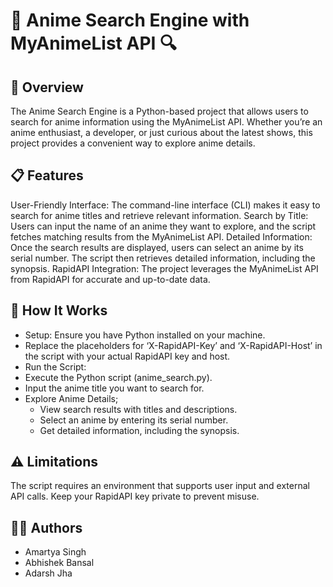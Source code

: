 # 🚀 Anime Search Engine with MyAnimeList API 🔍
## 🌟 Overview
The Anime Search Engine is a Python-based project that allows users to search for anime information using the MyAnimeList API. Whether you’re an anime enthusiast, a developer, or just curious about the latest shows, this project provides a convenient way to explore anime details.

## 📋 Features 
User-Friendly Interface: The command-line interface (CLI) makes it easy to search for anime titles and retrieve relevant information.
Search by Title: Users can input the name of an anime they want to explore, and the script fetches matching results from the MyAnimeList API.
Detailed Information: Once the search results are displayed, users can select an anime by its serial number. The script then retrieves detailed information, including the synopsis.
RapidAPI Integration: The project leverages the MyAnimeList API from RapidAPI for accurate and up-to-date data.
## 🤖 How It Works 
- Setup:
Ensure you have Python installed on your machine.
- Replace the placeholders for ‘X-RapidAPI-Key’ and ‘X-RapidAPI-Host’ in the script with your actual RapidAPI key and host.
- Run the Script:
- Execute the Python script (anime_search.py).
- Input the anime title you want to search for.
- Explore Anime Details;
    - View search results with titles and descriptions.
    - Select an anime by entering its serial number.
    - Get detailed information, including the synopsis.
## ⚠️ Limitations 
The script requires an environment that supports user input and external API calls.
Keep your RapidAPI key private to prevent misuse.
## 👨‍💻 Authors 
- Amartya Singh
- Abhishek Bansal
- Adarsh Jha
